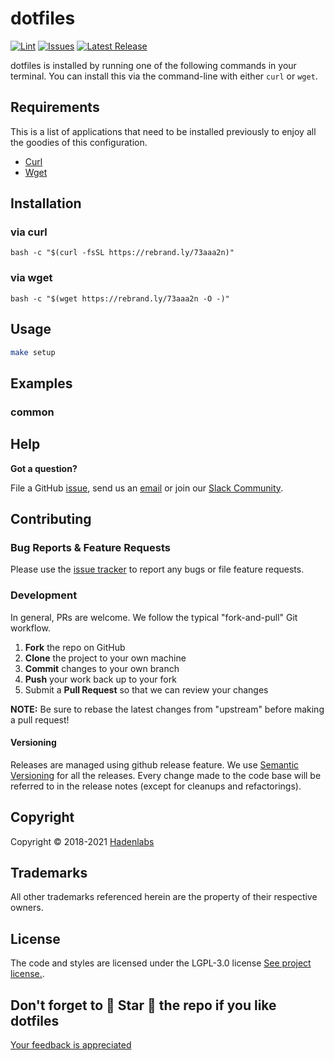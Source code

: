 <!--


  ** DO NOT EDIT THIS FILE
  **
  ** 1) Make all changes to `README.yaml`
  ** 2) Run`make readme` to rebuild this file.
  **
  ** (We maintain HUNDREDS of open source projects. This is how we maintain our sanity.)
  **


  -->

 

# dotfiles
 [![Lint](https://github.com/luismayta/dotfiles/actions/workflows/lint.yml/badge.svg?branch=develop)](https://github.com/luismayta/dotfiles/actions) [![Issues](https://img.shields.io/github/issues/luismayta/dotfiles.svg)](https://github.com/luismayta/dotfiles/issues) [![Latest Release](https://img.shields.io/github/release/luismayta/dotfiles.svg)](https://github.com/luismayta/dotfiles/releases)

 
dotfiles is installed by running one of the following commands in your terminal. You can install this via the command-line with either `curl` or `wget`. 













## Requirements


This is a list of applications that need to be installed previously to enjoy all the goodies of this configuration.

- [Curl](https://github.com/bagder/curl)
- [Wget](http://www.gnu.org/software/wget)



## Installation
### via curl

`bash -c "$(curl -fsSL https://rebrand.ly/73aaa2n)"`
### via wget

`bash -c "$(wget https://rebrand.ly/73aaa2n -O -)"`




## Usage

```bash
make setup
```






## Examples

### common









## Help

**Got a question?**

File a GitHub [issue](https://github.com/luismayta/dotfiles/issues), send us an [email](email) or join our [Slack Community](slack).

## Contributing

### Bug Reports & Feature Requests

Please use the [issue tracker](https://github.com/luismayta/dotfiles/issues) to report any bugs or file feature requests.

### Development

In general, PRs are welcome. We follow the typical "fork-and-pull" Git workflow.

1.  **Fork** the repo on GitHub
2.  **Clone** the project to your own machine
3.  **Commit** changes to your own branch
4.  **Push** your work back up to your fork
5.  Submit a **Pull Request** so that we can review your changes

**NOTE:** Be sure to rebase the latest changes from "upstream" before making a pull request!

#### Versioning

Releases are managed using github release feature. We use [Semantic Versioning](http://semver.org) for all the releases. Every change made to the code base will be referred to in the release notes (except for cleanups and refactorings).



## Copyright

Copyright © 2018-2021 [Hadenlabs](https://hadenlabs.com)



## Trademarks

All other trademarks referenced herein are the property of their respective owners.






## License

The code and styles are licensed under the LGPL-3.0 license [See project license.](LICENSE).



## Don't forget to 🌟 Star 🌟 the repo if you like dotfiles

[Your feedback is appreciated](https://github.com/luismayta/dotfiles/issues)
